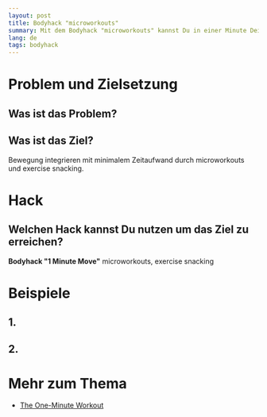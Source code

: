 ```yaml
---
layout: post
title: Bodyhack "microworkouts"
summary: Mit dem Bodyhack "microworkouts" kannst Du in einer Minute Deine Durchblutung steigern, Deine Willenskraft stärken und den Gefahren des langen Sitzens vorbeugen
lang: de
tags: bodyhack
---
```


# Problem und Zielsetzung

## Was ist das Problem?

## Was ist das Ziel?
Bewegung integrieren mit minimalem Zeitaufwand durch microworkouts und exercise snacking.

# Hack

## Welchen Hack kannst Du nutzen um das Ziel zu erreichen?
**Bodyhack "1 Minute Move"**
microworkouts, exercise snacking

# Beispiele

## 1. 
## 2.

# Mehr zum Thema
- [The One-Minute Workout](https://www.google.com/url?sa=t&rct=j&q=&esrc=s&source=web&cd=&ved=2ahUKEwi92pbv0qqDAxUMSPEDHbhsAIMQFnoECFQQAQ&url=https%3A%2F%2Fwww.youtube.com%2Fchannel%2FUCYphNKuwLq3AM78cmA0DZ6g&usg=AOvVaw2vl-duq4QlHAIkHtQMWmBT&opi=89978449)
